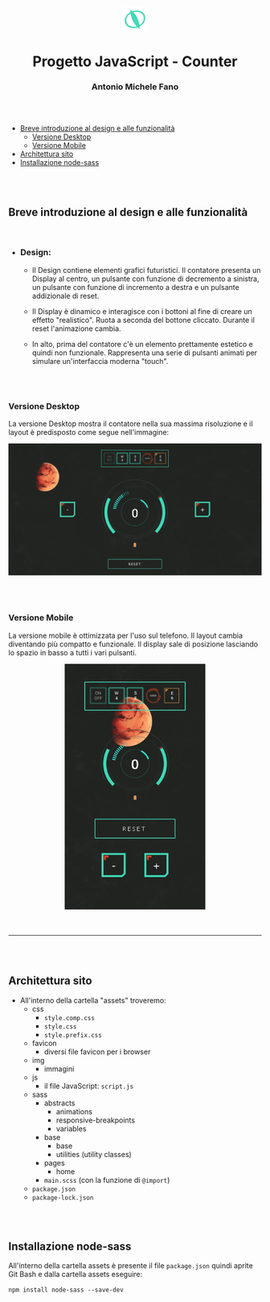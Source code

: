 <center>
<img src="README_images/logo.png" width="50">
<h1>Progetto JavaScript - Counter</h1>
</center>

<h3 align="center">Antonio Michele Fano</h3>

<br>
<br>

- [Breve introduzione al design e alle funzionalità](#breve-introduzione-al-design-e-alle-funzionalità)
  - [Versione Desktop](#versione-desktop)
  - [Versione Mobile](#versione-mobile)
- [Architettura sito](#architettura-sito)
- [Installazione node-sass](#installazione-node-sass)

<br>
<br>

## Breve introduzione al design e alle funzionalità

<br>

- ### Design:

  - Il Design contiene elementi grafici futuristici.
    Il contatore presenta un Display al centro, un pulsante con funzione di decremento a sinistra, un pulsante con funzione di incremento a destra e un pulsante addizionale di reset.

  - Il Display è dinamico e interagisce con i bottoni al fine di creare un effetto "realistico". Ruota a seconda del bottone cliccato. Durante il reset l'animazione cambia.
  - In alto, prima del contatore c'è un elemento prettamente estetico e quindi non funzionale. Rappresenta una serie di pulsanti animati per simulare un'interfaccia moderna "touch".

<br>
<br>

### Versione Desktop

La versione Desktop mostra il contatore nella sua massima risoluzione e il layout è predisposto come segue nell'immagine:

![alt text](/README_images/wide_screenshot.png)

<br>
<br>

### Versione Mobile

La versione mobile è ottimizzata per l'uso sul telefono. Il layout cambia diventando più compatto e funzionale. Il display sale di posizione lasciando lo spazio in basso a tutti i vari pulsanti.

<center>
<img src="README_images/mobile_screenshot.png" width="280">
</center>

<br>
<br>

---

<br>
<br>

## Architettura sito

- All'interno della cartella "assets" troveremo:
  - css
    - `style.comp.css`
    - `style.css`
    - `style.prefix.css`
  - favicon
    - diversi file favicon per i browser
  - img
    - immagini
  - js
    - il file JavaScript: `script.js`
  - sass
    - abstracts
      - animations
      - responsive-breakpoints
      - variables
    - base
      - base
      - utilities (utility classes)
    - pages
      - home
    - `main.scss` (con la funzione di `@import`)
  - `package.json`
  - `package-lock.json`

<br>
<br>

## Installazione node-sass

All'interno della cartella assets è presente il file `package.json` quindi aprite Git Bash e dalla cartella assets eseguire:

```console
npm install node-sass --save-dev
```

